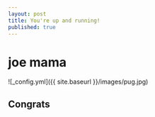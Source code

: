 ```yaml
---
layout: post
title: You're up and running!
published: true
---
```

# joe mama

![_config.yml]({{ site.baseurl }}/images/pug.jpg)

## Congrats
